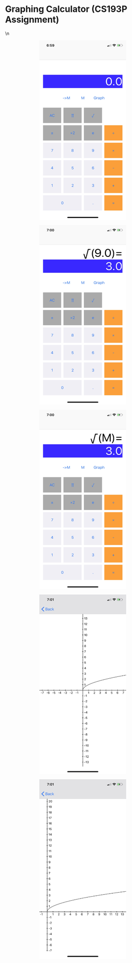 # Graphing Calculator (CS193P Assignment)

\n







<p align="center">
  <img width="281.25" height="580" src="https://github.com/mahkeeoh/calculator/blob/master/Calcuator/Assets.xcassets/fullsizeoutput_110.imageset/fullsizeoutput_110.jpeg">
</p>

<p align="center">
  <img width="281.25" height="580" src="https://github.com/mahkeeoh/calculator/blob/master/Calcuator/Assets.xcassets/fullsizeoutput_111.imageset/fullsizeoutput_111.jpeg">
</p>

<p align="center">
  <img width="281.25" height="580" src="https://github.com/mahkeeoh/calculator/blob/master/Calcuator/Assets.xcassets/fullsizeoutput_112.imageset/fullsizeoutput_112.jpeg">
</p>

<p align="center">
  <img width="281.25" height="580" src="https://github.com/mahkeeoh/calculator/blob/master/Calcuator/Assets.xcassets/fullsizeoutput_113.imageset/fullsizeoutput_113.jpeg">
</p>

<p align="center">
  <img width="281.25" height="580" src="https://github.com/mahkeeoh/calculator/blob/master/Calcuator/Assets.xcassets/fullsizeoutput_116.imageset/fullsizeoutput_116.jpeg">
</p>
